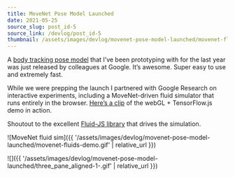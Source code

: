 ```yaml
---
title: MoveNet Pose Model Launched
date: 2021-05-25
source_slug: post_id-5
source_link: /devlog/post_id-5
thumbnail: /assets/images/devlog/movenet-pose-model-launched/movenet-fluids-demo.gif
---
```


A [body tracking pose model](https://blog.tensorflow.org/2021/05/next-generation-pose-detection-with-movenet-and-tensorflowjs.html) that I’ve been prototyping with for the last year was just released by colleagues at Google.  It’s awesome. Super easy to use and extremely fast.

While we were prepping the launch I partnered with Google Research on interactive experiments, including a MoveNet-driven fluid simulator that runs entirely in the browser. [Here’s a clip](https://twitter.com/TensorFlow/status/1396918988660035589) of the webGL + TensorFlow.js demo in action.

Shoutout to the excellent [Fluid-JS library](https://github.com/malik-tillman/Fluid-JS) that drives the simulation.

![MoveNet fluid sim]({{ '/assets/images/devlog/movenet-pose-model-launched/movenet-fluids-demo.gif' | relative_url }})

![]({{ '/assets/images/devlog/movenet-pose-model-launched/three_pane_aligned-1-.gif' | relative_url }})
